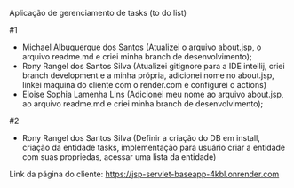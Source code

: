 Aplicação de gerenciamento de tasks (to do list)


#1

- Michael Albuquerque dos Santos (Atualizei o arquivo about.jsp, o arquivo readme.md e criei minha branch de desenvolvimento);
- Rony Rangel dos Santos Silva (Atualizei gitignore para a IDE intellij, criei branch development e a minha própria, adicionei nome no about.jsp, linkei maquina do cliente com o render.com e configurei o actions)
- Eloise Sophia Lamenha Lins (Adicionei meu nome ao arquivo about.jsp, ao arquivo readme.md e criei minha branch de desenvolvimento);

#2 
- Rony Rangel dos Santos Silva (Definir a criação do DB em install, criação da entidade tasks, implementação para usuário criar a entidade com suas propriedas, acessar uma lista da entidade)

Link da página do cliente: https://jsp-servlet-baseapp-4kbl.onrender.com
